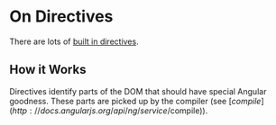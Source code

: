 # On Directives

There are lots of [built in directives](http://docs.angularjs.org/api/ng/directive).

## How it Works

Directives identify parts of the DOM that should have special Angular goodness.  These parts are picked up by the compiler (see [$compile](http://docs.angularjs.org/api/ng/service/$compile)).
